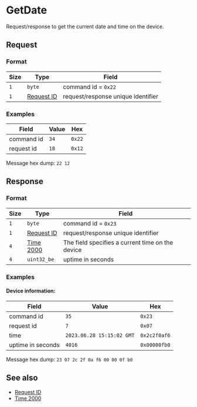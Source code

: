 # GetDate

Request/response to get the current date and time on the device.


## Request

### Format

| Size | Type                                 | Field                              |
| ---- | ------------------------------------ | ---------------------------------- |
| `1`  | `byte`                               | command id = `0x22`                |
| `1`  | [Request ID](../types.md#request-id) | request/response unique identifier |

### Examples

| Field      | Value | Hex    |
| ---------- | ----- | ------ |
| command id | `34`  | `0x22` |
| request id | `18`  | `0x12` |

Message hex dump: `22 12`


## Response

### Format

| Size | Type                                 | Field                                            |
| ---- | ------------------------------------ | ------------------------------------------------ |
| `1`  | `byte`                               | command id = `0x23`                              |
| `1`  | [Request ID](../types.md#request-id) | request/response unique identifier               |
| `4`  | [Time 2000](../types.md#time-2000)   | The field specifies a current time on the device |
| `4`  | `uint32_be`                          | uptime in seconds                                |



### Examples

#### Device information:

| Field             | Value                     | Hex          |
| ----------------- | ------------------------- | ------------ |
| command id        | `35`                      | `0x23`       |
| request id        | `7`                       | `0x07`       |
| time              | `2023.06.28 15:15:02 GMT` | `0x2c2f0af6` |
| uptime in seconds | `4016`                    | `0x00000fb0` |

Message hex dump: `23 07 2c 2f 0a f6 00 00 0f b0`


## See also

* [Request ID](../types.md#request-id)
* [Time 2000](../types.md#time-2000)
